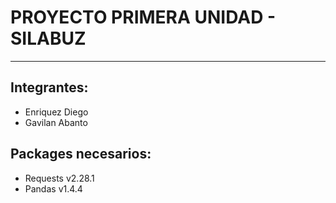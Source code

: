 # PROYECTO PRIMERA UNIDAD - SILABUZ
---

## Integrantes:
- Enriquez Diego
- Gavilan Abanto

## Packages necesarios:

- Requests v2.28.1
- Pandas v1.4.4




